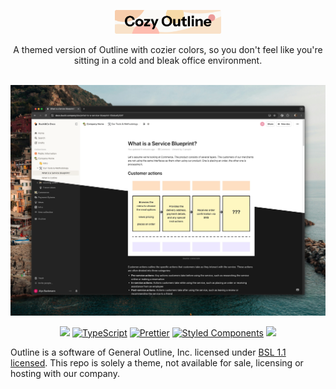 <p align="center">
  <img src="https://github.com/BuckiCo/outline/blob/main/docs/cozyoutlinelogo.png?raw=true" height="38"/>
</p>
<p align="center">
  <p align="center">A themed version of Outline with cozier colors, so you don't feel like you're sitting in a cold and bleak office environment.</p>
  <br/>
  <img width="1640" alt="screenshot" src="https://github.com/BuckiCo/outline/blob/main/docs/cozyoutline.png?raw=true">
</p>
<p align="center">
  <a href="https://circleci.com/gh/outline/outline" rel="nofollow"><img src="https://circleci.com/gh/outline/outline.svg?style=shield"></a>
  <a href="http://www.typescriptlang.org" rel="nofollow"><img src="https://img.shields.io/badge/%3C%2F%3E-TypeScript-%230074c1.svg" alt="TypeScript"></a>
  <a href="https://github.com/prettier/prettier"><img src="https://img.shields.io/badge/code_style-prettier-ff69b4.svg?style=flat" alt="Prettier"></a>
  <a href="https://github.com/styled-components/styled-components"><img src="https://img.shields.io/badge/style-%F0%9F%92%85%20styled--components-orange.svg" alt="Styled Components"></a>
  <a href="https://translate.getoutline.com/project/outline" alt="Localized"><img src="https://badges.crowdin.net/outline/localized.svg"></a>
</p>

Outline is a software of General Outline, Inc. licensed under [BSL 1.1 licensed](LICENSE). This repo is solely a theme, not available for sale, licensing or hosting with our company.
